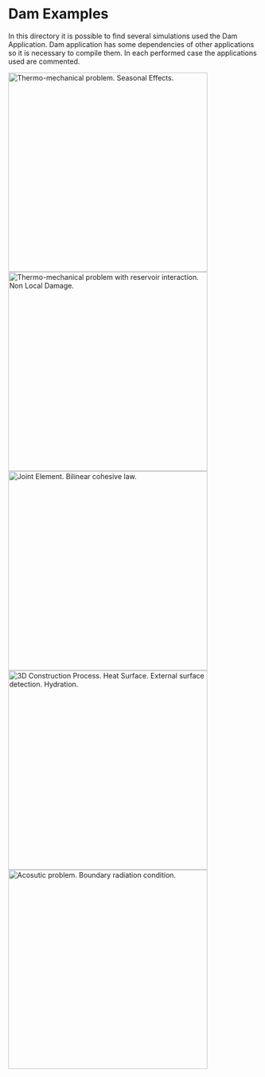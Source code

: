 # Dam Examples

In this directory it is possible to find several simulations used the Dam Application. Dam application has some dependencies of other applications so it is necessary to compile them. In each performed case the applications used are commented.

[<img
  src="https://github.com/KratosMultiphysics/Examples/blob/dam-examples/dam/use_cases/2d_dam_thermo_mechanical/data/2d_thermo_mechanical_summer_post.png?raw=true"
  width="400"
  title="Thermo-mechanical problem. Seasonal Effects.">
](https://github.com/KratosMultiphysics/Examples/tree/dam-examples/dam/use_cases/2d_dam_thermo_mechanical/)
[<img
  src="https://github.com/KratosMultiphysics/Examples/blob/dam-examples/dam/use_cases/2d_dam_thermo_mechanical_with_reservoir/data/2d_thermo_mechanical_reservoir_pressure_post.png?raw=true"
  width="400"
  title="Thermo-mechanical problem with reservoir interaction. Non Local Damage.">
](https://github.com/KratosMultiphysics/Examples/tree/dam-examples/dam/use_cases/2d_dam_thermo_mechanical_with_reservoir/)
[<img
  src="https://github.com/KratosMultiphysics/Examples/blob/dam-examples/dam/use_cases/2d_joint_element/data/2d_joint_post.png?raw=true"
  width="400"
  title="Joint Element. Bilinear cohesive law.">
](https://github.com/KratosMultiphysics/Examples/tree/dam-examples/dam/use_cases/2d_joint_element/)
[<img
  src="https://github.com/KratosMultiphysics/Examples/blob/dam-examples/dam/use_cases/3d_dam_construction/data/3d_dam_construction_alpha_post_103.png?raw=true"
  width="400"
  title="3D Construction Process. Heat Surface. External surface detection. Hydration.">
](https://github.com/KratosMultiphysics/Examples/tree/dam-examples/dam/use_cases/3d_dam_construction/)
[<img
  src="https://github.com/KratosMultiphysics/Examples/blob/dam-examples/dam/use_cases/Acoustic/data/acoustic_post.png?raw=true"
  width="400"
  title="Acosutic problem. Boundary radiation condition.">
](https://github.com/KratosMultiphysics/Examples/tree/dam-examples/dam/use_cases/Acoustic/)